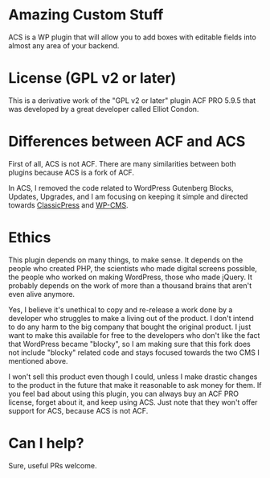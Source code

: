 
# Amazing Custom Stuff

ACS is a WP plugin that will allow you to add boxes with editable fields into almost any area of your backend.

# License (GPL v2 or later)

This is a derivative work of the "GPL v2 or later" plugin ACF PRO 5.9.5 that was developed by a great developer called Elliot Condon.

# Differences between ACF and ACS

First of all, ACS is not ACF. There are many similarities between both plugins because ACS is a fork of ACF.

In ACS, I removed the code related to WordPress Gutenberg Blocks, Updates, Upgrades, and I am focusing on keeping it simple and directed towards [ClassicPress](https://www.classicpress.net/) and [WP-CMS](https://github.com/wp-cms/).

# Ethics

This plugin depends on many things, to make sense. It depends on the people who created PHP, the scientists who made digital screens possible, the people who worked on making WordPress, those who made jQuery. It probably depends on the work of more than a thousand brains that aren't even alive anymore.

Yes, I believe it's unethical to copy and re-release a work done by a developer who struggles to make a living out of the product. I don't intend to do any harm to the big company that bought the original product. I just want to make this available for free to the developers who don't like the fact that WordPress became "blocky", so I am making sure that this fork does not include "blocky" related code and stays focused towards the two CMS I mentioned above.

I won't sell this product even though I could, unless I make drastic changes to the product in the future that make it reasonable to ask money for them. If you feel bad about using this plugin, you can always buy an ACF PRO license, forget about it, and keep using ACS. Just note that they won't offer support for ACS, because ACS is not ACF.

# Can I help?

Sure, useful PRs welcome.